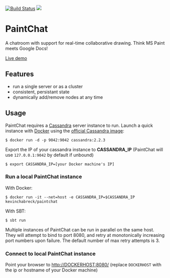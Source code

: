 [![Build Status](https://travis-ci.org/kevinchabreck/paintchat.svg?branch=master)](https://travis-ci.org/kevinchabreck/paintchat) [![](https://badge.imagelayers.io/kevinchabreck/paintchat:latest.svg)](https://imagelayers.io/?images=kevinchabreck/paintchat:latest 'Get your own badge on imagelayers.io')

# PaintChat
A chatroom with support for real-time collaborative drawing. Think MS Paint meets Google Docs!

[Live demo](http://draw.ws)

## Features

-  run a single server or as a cluster
-  consistent, persistant state
-  dynamically add/remove nodes at any time

## Usage

PaintChat requires a [Cassandra](http://cassandra.apache.org/) server instance to run. Launch a quick instance with [Docker](https://www.docker.com/) using the [official Cassandra image](https://hub.docker.com/_/cassandra/):

	$ docker run -d -p 9042:9042 cassandra:2.2.3

Export the IP of your cassandra instance to __CASSANDRA_IP__ (PaintChat will use `127.0.0.1:9042` by default if unbound)

	$ export CASSANDRA_IP=[your Docker machine's IP]

### Run a local PaintChat instance

With Docker:

	$ docker run -it --net=host -e CASSANDRA_IP=$CASSANDRA_IP kevinchabreck/paintchat

With SBT:

	$ sbt run

Multiple instances of PaintChat can be run in parallel on the same host. They will attempt to bind to port 8080, and retry at monotonically increasing port numbers upon failure. The default number of max retry attempts is 3.

### Connect to local PaintChat instance

Point your browser to [http://DOCKERHOST:8080/](http://DOCKERHOST:8080/) (replace `DOCKERHOST` with the ip or hostname of your Docker machine)
